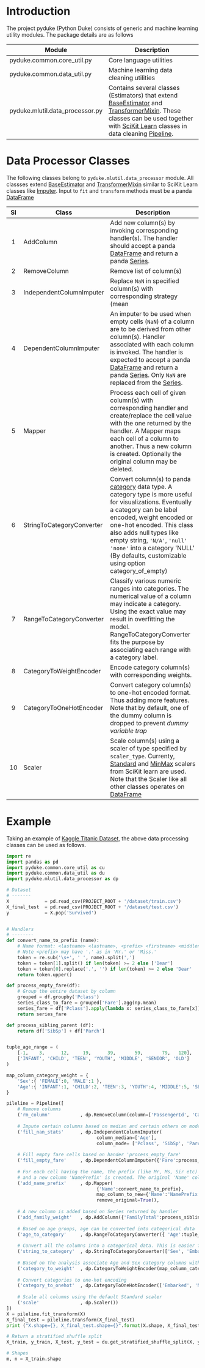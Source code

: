 # Introduction

The project pyduke (Python Duke) consists of generic and machine learning utility modules. The package details are as follows

| Module                          | Description                                                  |
| ------------------------------- | ------------------------------------------------------------ |
| pyduke.common.core_util.py      | Core language utilities                                      |
| pyduke.common.data_util.py      | Machine learning data cleaning utilities                     |
| pyduke.mlutil.data_processor.py | Contains several classes (Estimators) that extend [BaseEstimator](http://scikit-learn.org/stable/modules/generated/sklearn.base.BaseEstimator.html) and [TransformerMixin](http://scikit-learn.org/stable/modules/generated/sklearn.base.TransformerMixin.html). These classes can be used together with [SciKit Learn](http://scikit-learn.org/stable/documentation.html) classes in data cleaning [Pipeline](http://scikit-learn.org/stable/modules/generated/sklearn.pipeline.Pipeline.html). |

# Data Processor Classes

The following classes belong to `pyduke.mlutil.data_processor` module. All classses extend  [BaseEstimator](http://scikit-learn.org/stable/modules/generated/sklearn.base.BaseEstimator.html) and [TransformerMixin](http://scikit-learn.org/stable/modules/generated/sklearn.base.TransformerMixin.html) similar to SciKit Learn classes like [Imputer](http://scikit-learn.org/stable/modules/generated/sklearn.preprocessing.Imputer.html). Input to `fit` and `transform` methods must be a panda [DataFrame](https://pandas.pydata.org/pandas-docs/stable/generated/pandas.DataFrame.html)

|  Sl  | Class                     | Description                                                  |
| :--: | ------------------------- | ------------------------------------------------------------ |
|  1   | AddColumn                 | Add new column(s) by invoking corresponding handler(s). The handler should accept a panda [DataFrame](https://pandas.pydata.org/pandas-docs/stable/generated/pandas.DataFrame.html) and return a panda [Series](https://pandas.pydata.org/pandas-docs/stable/generated/pandas.Series.html). |
|  2   | RemoveColumn              | Remove list of column(s)                                     |
|  3   | IndependentColumnImputer  | Replace `NaN` in specified column(s) with corresponding strategy (mean|median|mode). Few columns can be selected for `mean` and few others for `mode` and the `NaN` replacement can be done in one transformation. Here, the strategy to replace `NaN` in a column is independent of other columns. |
|  4   | DependentColumnImputer    | An imputer to be used when empty cells (`NaN`) of a column are to be derived from other column(s). Handler associated with each column is invoked.  The handler is expected to accept a panda [DataFrame](https://pandas.pydata.org/pandas-docs/stable/generated/pandas.DataFrame.html) and return a panda [Series](https://pandas.pydata.org/pandas-docs/stable/generated/pandas.Series.html). Only `NaN` are replaced from the [Series](https://pandas.pydata.org/pandas-docs/stable/generated/pandas.Series.html). |
|  5   | Mapper                    | Process each cell of given column(s) with corresponding handler and create/replace the cell value with the one returned by the handler. A Mapper maps each cell of a column to another. Thus a new column is created. Optionally the original column may be deleted. |
|  6   | StringToCategoryConverter | Convert column(s) to panda [category](https://pandas.pydata.org/pandas-docs/stable/categorical.html) data type. A category type is more useful for visualizations. Eventually a category can be label encoded, weight encoded or one-hot encoded. This class also adds null types like empty string, `'N/A'`, `'null'` `'none'` into a category 'NULL' (By defaults, customizable using option category_of_empty) |
|  7   | RangeToCategoryConverter  | Classify various numeric ranges into categories. The numerical value of a column may indicate a category. Using the exact value may result in overfitting the model. RangeToCategoryConverter fits the purpose by  associating each range with a category label. |
|  8   | CategoryToWeightEncoder   | Encode category column(s) with corresponding weights.        |
|  9   | CategoryToOneHotEncoder   | Convert category column(s) to one-hot encoded format. Thus adding more features. Note that by default, one of the dummy column is dropped to prevent *dummy variable trap* |
|  10  | Scaler                    | Scale column(s) using a scaler of type specified by `scaler_type`. Currenty, [Standard](http://scikit-learn.org/stable/modules/generated/sklearn.preprocessing.StandardScaler.html) and [MinMax](http://scikit-learn.org/stable/modules/generated/sklearn.preprocessing.MinMaxScaler.html) scalers from SciKit learn are used. Note that the Scaler like all other classes operates on [DataFrame](https://pandas.pydata.org/pandas-docs/stable/generated/pandas.DataFrame.html) |

# Example

Taking an example of [Kaggle Titanic Dataset](https://www.kaggle.com/c/titanic/data), the above data processing classes can be used as follows.

```python
import re
import pandas as pd
import pyduke.common.core_util as cu
import pyduke.common.data_util as du
import pyduke.mlutil.data_processor as dp

# Dataset
# -------
X             = pd.read_csv(PROJECT_ROOT + '/dataset/train.csv')
X_final_test  = pd.read_csv(PROJECT_ROOT + '/dataset/test.csv')
y             = X.pop('Survived')


# Handlers
# --------
def convert_name_to_prefix (name):
    # Name format: <lastname> <lastname>, <prefix> <firstname> <middlename>
    # Note <prefix> may have '.' as in 'Mr.' or 'Miss.'
    token = re.sub('\s+', ' ', name).split(',')
    token = token[1].split() if len(token) >= 2 else ['Dear']
    token = token[0].replace('.', '') if len(token) >= 2 else 'Dear'
    return token.upper()

def process_empty_fare(df):
    # Group the entire dataset by column
    grouped = df.groupby('Pclass')    
    series_class_to_fare = grouped['Fare'].agg(np.mean)    
    series_fare = df['Pclass'].apply(lambda x: series_class_to_fare[x])
    return series_fare

def process_sibling_parent (df):
    return df['SibSp'] + df['Parch']   


tuple_age_range = (
    [-1,    3,      12,     19,      39,       59,       79,   120],
    ['INFANT', 'CHILD', 'TEEN', 'YOUTH', 'MIDDLE', 'SENIOR', 'OLD']
)

map_column_category_weight = {
    'Sex':{ 'FEMALE':0, 'MALE':1 },
    'Age':{ 'INFANT':1, 'CHILD':2, 'TEEN':3, 'YOUTH':4, 'MIDDLE':5, 'SENIOR':6, 'OLD':7  }
}

pileline = Pipeline([
    # Remove columns
    ('rm_column'           , dp.RemoveColumn(column=['PassengerId', 'Cabin', 'Ticket'])),
    
    # Impute certain columns based on median and certain others on mode
    ('fill_nan_stats'      , dp.IndependentColumnImputer(
                                 column_median=['Age'], 
                                 column_mode= ['Pclass', 'SibSp', 'Parch', 'Embarked'])),
    
    # Fill empty fare cells based on hander 'process_empty_fare'
    ('fill_empty_fare'     , dp.DependentColumnImputer({'Fare':process_empty_fare})),
    
    # For each cell having the name, the prefix (like Mr, Ms, Sir etc) is extracted 
    # and a new column 'NamePrefix' is created. The original 'Name' column is removed.
    ('add_name_prefix'     , dp.Mapper(
                                 {'Name':convert_name_to_prefix}, 
                                 map_column_to_new={'Name':'NamePrefix'},
                                 remove_original=True)),
    
    # A new column is added based on Series returned by handler
    ('add_family_weight'   , dp.AddColumn({'FamilyTotal':process_sibling_parent})),
    
    # Based on age groups, age can be converted into categorical data
    ('age_to_category'     , dp.RangeToCategoryConverter({ 'Age':tuple_age_range })),
    
    # Convert all the columns into a categorical data. This is easier for further analysis.
    ('string_to_category'  , dp.StringToCategoryConverter(['Sex', 'Embarked', 'NamePrefix'])),
    
    # Based on the analysis associate Age and Sex category columns with corresponding weights
    ('category_to_weight'  , dp.CategoryToWeightEncoder(map_column_category_weight)),
    
    # Convert categories to one-hot encoding
    ('category_to_onehot'  , dp.CategoryToOneHotEncoder(['Embarked', 'NamePrefix'])),
    
    # Scale all columns using the default Standard scaler
    ('scale'               , dp.Scaler())
])
X = pileline.fit_transform(X)
X_final_test = pileline.transform(X_final_test)
print ("X.shape={}, X_final_test.shape={}".format(X.shape, X_final_test.shape))

# Return a stratified shuffle split
X_train, y_train, X_test, y_test = du.get_stratified_shuffle_split(X, y, test_size=141)

# Shapes
m, n = X_train.shape
```

